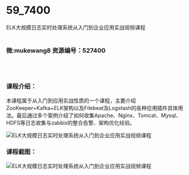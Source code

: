 # 59_7400
ELK大规模日志实时处理系统从入门到企业应用实战视频课程
<br/></br>
<h3>微:mukewang8 资源编号：527400</h3>
<br/></br>
<h3>课程介绍：</h3>
<p>本课程属于从入门到应用实战性质的一个课程，主要介绍ZooKeeper+Kafka+<a title="查看与 ELK 相关的文章" target="_blank">ELK</a>架构以及Filebeat及Logstash的各种应用插件具体用法。最后通过多个案例介绍了如何收集Apache、Nginx、Tomcat、Mysql、HDFS等日志收集与zabbix的整合告警、架构优化经验。</p>
<p><img src="https://www.ko996.com/wp-content/uploads/img/2019/09/2-105-300x180.png" alt="ELK大规模日志实时处理系统从入门到企业应用实战视频课程"></p>
<h3>课程截图：</h3>
<p><img src="https://www.ko996.com/wp-content/uploads/img/2019/09/1-89.png" alt="ELK大规模日志实时处理系统从入门到企业应用实战视频课程"></p>
